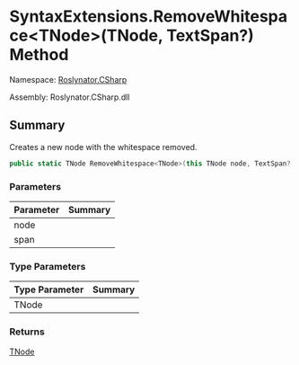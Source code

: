 # SyntaxExtensions\.RemoveWhitespace\<TNode>\(TNode, TextSpan?\) Method

Namespace: [Roslynator.CSharp](../../README.md)

Assembly: Roslynator\.CSharp\.dll

## Summary

Creates a new node with the whitespace removed\.

```csharp
public static TNode RemoveWhitespace<TNode>(this TNode node, TextSpan? span = null) where TNode : SyntaxNode
```

### Parameters

| Parameter | Summary |
| --------- | ------- |
| node | |
| span | |

### Type Parameters

| Type Parameter | Summary |
| -------------- | ------- |
| TNode | |

### Returns

[TNode](../TNode/README.md)




